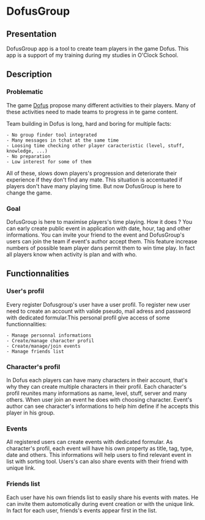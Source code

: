 # DofusGroup

## Presentation

DofusGroup app is a tool to create team players in the game Dofus. This app is a support of my training during my studies in O'Clock School.

## Description

### Problematic

The game [Dofus](https://www.dofus.com/fr) propose many different activities to their players. Many of these activities need to made teams to progress in te game content.

Team building in Dofus is long, hard and boring for multiple facts:

    - No group finder tool integrated
    - Many messages in tchat at the same time
    - Loosing time checking other player caracteristic (level, stuff, knowledge, ...)
    - No preparation
    - Low interest for some of them
  
 All of these, slows down players's progression and deteriorate their experience if they don't find any mate. This situation is accentuated if players don't have many playing time. But now DofusGroup is here to change the game.

### Goal

DofusGroup is here to maximise players's time playing. How it does ? You can early create public event in application with date, hour, tag and other informations. You can invite your friend to the event and DofusGroup's users can join the team if event's author accept them. This feature increase numbers of possible team player dans permit them to win time play. In fact all players know when activity is plan and with who.

## Functionnalities

### User's profil

Every register Dofusgroup's user have a user profil. To register new user need to create an account with valide pseudo, mail adress and password with dedicated formular.This personal profil give access of some functionnalities:

    - Manage personnal informations
    - Create/manage character profil
    - Create/manage/join events
    - Manage friends list

### Character's profil

In Dofus each players can have many characters in their account, that's why they can create multiple characters in their profil. Each character's profil reunites many informations as name, level, stuff, server and many others. When user join an event he does with choosing character. Event's author can see character's informations to help him define if he accepts this player in his group.

### Events

All registered users can create events with dedicated formular. As character's profil, each event will have his own property as title, tag, type, date and others. This informations will help users to find relevant event in list with sorting tool. Users's can also share events with their friend with unique link.

### Friends list

Each user have his own friends list to easily share his events with mates. He can invite them automotically during event creation or with the unique link. In fact for each user, friends's events appear first in the list.